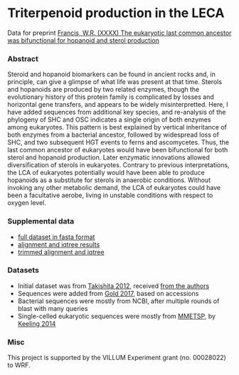 # Triterpenoid production in the LECA #
Data for preprint [Francis, W.R. (XXXX) The eukaryotic last common ancestor was bifunctional for hopanoid and sterol production](https://www.preprints.org/manuscript/202004.0186)

### Abstract ###
Steroid and hopanoid biomarkers can be found in ancient rocks and, in principle, can give a glimpse of what life was present at that time. Sterols and hopanoids are produced by two related enzymes, though the evolutionary history of this protein family is complicated by losses and horizontal gene transfers, and appears to be widely misinterpretted. Here, I have added sequences from additional key species, and re-analysis of the phylogeny of SHC and OSC indicates a single origin of both enzymes among eukaryotes. This pattern is best explained by vertical inheritance of both enzymes from a bacterial ancestor, followed by widespread loss of SHC, and two subsequent HGT events to ferns and ascomycetes. Thus, the last common ancestor of eukaryotes would have been bifunctional for both sterol and hopanoid production. Later enzymatic innovations allowed diversification of sterols in eukaryotes. Contrary to previous interpretations, the LCA of eukaryotes potentially would have been able to produce hopanoids as a substitute for sterols in anaerobic conditions. Without invoking any other metabolic demand, the LCA of eukaryotes could have been a facultative aerobe, living in unstable conditions with respect to oxygen level.

### Supplemental data ###
* [full dataset in fasta format](https://bitbucket.org/wrf/euk-sterol-hopene/downloads/erg7_proteins_preprint_v1.fasta.gz)
* [alignment and iqtree results](https://bitbucket.org/wrf/euk-sterol-hopene/downloads/iqtree_full_alignment.zip)
* [trimmed alignment and iqtree](https://bitbucket.org/wrf/euk-sterol-hopene/downloads/iqtree_trimmed_alignment.zip)

### Datasets ###
* Initial dataset was from [Takishita 2012](https://www.doi.org/10.1186/1745-6150-7-5), received [from the authors](https://bitbucket.org/wrf/euk-sterol-hopene/downloads/ERG7_from_takishita2012.fasta.gz)
* Sequences were added from [Gold 2017](https://www.doi.org/10.1038/nature21412), based on accessions
* Bacterial sequences were mostly from NCBI, after multiple rounds of blast with many queries
* Single-celled eukaryotic sequences were mostly from [MMETSP](https://github.com/wrf/misc-analyses/tree/master/marine_meta), by [Keeling 2014](https://www.doi.org/10.1371/journal.pbio.1001889)

### Misc ###
This project is supported by the VILLUM Experiment grant (no. 00028022) to WRF.
